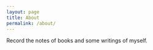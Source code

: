 ```yaml
---
layout: page
title: About
permalink: /about/
---
```


Record the notes of books and some writings of myself.

